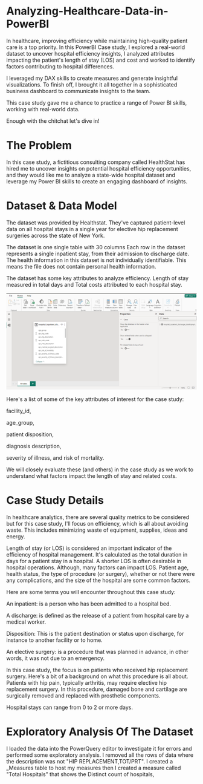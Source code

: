 # Analyzing-Healthcare-Data-in-PowerBI
In healthcare, improving efficiency while maintaining high-quality patient care is a top priority. In this PowerBI Case study, I explored a real-world dataset to uncover hospital efficiency insights, I analyzed attributes impacting the patient's length of stay (LOS) and cost and worked to identify factors contributing to hospital differences. 

I leveraged my DAX skills to create measures and generate insightful visualizations. To finish off, I brought it all together in a sophisticated business dashboard to communicate insights to the team. 

This case study gave me a chance to practice a range of Power BI skills, working with real-world data.  

Enough with the chitchat let's dive in!


# The Problem
In this case study, a fictitious consulting company called HealthStat has hired me to uncover insights on potential hospital efficiency opportunities, and they would like me to analyze a state-wide hospital dataset and leverage my Power BI skills to create an engaging dashboard of insights.


# Dataset & Data Model
The dataset was provided by Healthstat. They've captured patient-level data on all hospital stays in a single year for elective hip replacement surgeries across the state of New York.

The dataset is one single table with 30 columns Each row in the dataset represents a single inpatient stay, from their admission to discharge date. The health information in this dataset is not individually identifiable. This means the file does not contain personal health information.

The dataset has some key attributes to analyze efficiency. Length of stay measured in total days and Total costs attributed to each hospital stay.

![](healthcare1.png)

Here's a list of some of the key attributes of interest for the case study:

facility_id, 

age_group, 

patient disposition, 

diagnosis description, 

severity of illness, and risk of mortality. 

We will closely evaluate these (and others) in the case study as we work to understand what factors impact the length of stay and related costs.


# Case Study Details
In healthcare analytics, there are several quality metrics to be considered but for this case study, I'll focus on efficiency, which is all about avoiding waste. This includes minimizing waste of equipment, supplies, ideas and energy.

Length of stay (or LOS) is considered an important indicator of the efficiency of hospital management. It's calculated as the total duration in days for a patient stay in a hospital. A shorter LOS is often desirable in hospital operations. Although, many factors can impact LOS. Patient age, health status, the type of procedure (or surgery), whether or not there were any complications, and the size of the hospital are some common factors.

Here are some terms you will encounter throughout this case study: 

An inpatient: is a person who has been admitted to a hospital bed. 

A discharge: is defined as the release of a patient from hospital care by a medical worker. 

Disposition: This is the patient destination or status upon discharge, for instance to another facility or to home. 

An elective surgery: is a procedure that was planned in advance, in other words, it was not due to an emergency.

In this case study, the focus is on patients who received hip replacement surgery. Here's a bit of a background on what this procedure is all about. Patients with hip pain, typically arthritis, may require elective hip replacement surgery. In this procedure, damaged bone and cartilage are surgically removed and replaced with prosthetic components. 

Hospital stays can range from 0 to 2 or more days.


#  Exploratory Analysis Of The Dataset

I loaded the data into the PowerQuery editor to investigate it for errors and performed some exploratory analysis. I removed all the rows of data where the description was not "HIP REPLACEMENT,TOT/PRT". I created a _Measures table to host my measures then I created a measure called "Total Hospitals" that shows the Distinct count of hospitals, 
